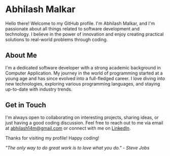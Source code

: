 # Abhilash Malkar

Hello there! Welcome to my GitHub profile. I'm Abhilash Malkar, and I'm passionate about all things related to software development and technology. I believe in the power of innovation and enjoy creating practical solutions to real-world problems through coding.

## About Me

I'm a dedicated software developer with a strong academic background in Computer Application. My journey in the world of programming started at a young age and has since evolved into a full-fledged career. I love diving into new technologies, exploring various programming languages, and staying up-to-date with industry trends.

<!-- - **Full-Stack Development**: I have experience working on both front-end and back-end development. From crafting intuitive user interfaces with HTML, CSS, and JavaScript, to designing efficient server-side systems, I enjoy the entire development process. -->

<!-- - **Open Source Enthusiast**: I believe in the importance of giving back to the community. I actively contribute to open source projects that align with my interests. Collaborating with other developers and learning from their expertise is something I truly value. -->

<!-- ## Projects

- **Project X**: A web application developed using React and Node.js that simplifies task management. Users can create, update, and organize tasks seamlessly.

- **Sentiment Analyzer**: An NLP project built with Python and TensorFlow that analyzes the sentiment of text data. It's trained on a large dataset and can classify text as positive, negative, or neutral.

- **Blogify**: A blogging platform created with Django. Users can sign up, write and publish blog posts, and engage with other writers through comments.

These are just a few examples of the projects I've worked on. You can find more details and code repositories in the respective project folders. -->

## Get in Touch

I'm always open to collaborating on interesting projects, sharing ideas, or just having a good coding discussion. Feel free to reach out to me via email at abhilash14m@gmail.com or connect with me on [LinkedIn](https://www.linkedin.com/in/abhilash-malkar).

Thanks for visiting my profile! Happy coding!

*"The only way to do great work is to love what you do." - Steve Jobs*
